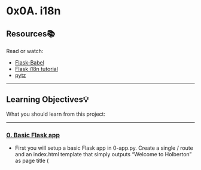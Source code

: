 # 0x0A. i18n

## Resources:books:
Read or watch:
* [Flask-Babel](https://intranet.hbtn.io/rltoken/Q71CxQOjqpOJrqHd_F4lXQ)
* [Flask i18n tutorial](https://intranet.hbtn.io/rltoken/NdAnX-Td57RRaA25LX0A1Q)
* [pytz](https://intranet.hbtn.io/rltoken/yk8MxfbrtfmHusK6pmX7XQ)

---
## Learning Objectives:bulb:
What you should learn from this project:

---

### [0. Basic Flask app](./0-app.py)
* First you will setup a basic Flask app in 0-app.py. Create a single / route and an index.html template that simply outputs “Welcome to Holberton” as page title (<title>) and “Hello world” as header (<h1>).


### [1. Basic Babel setup](./1-app.py)
* Install the Babel Flask extension:


### [2. Get locale from request](./2-app.py)
* Create a get_locale function with the babel.localeselector decorator. Use request.accept_languages to determine the best match with our supported languages.


### [3. Parametrize templates](./3-app.py)
* Use the _ or gettext function to parametrize your templates. Use the message IDs home_title and home_header.


### [4. Force locale with URL parameter](./4-app.py)
* In this task, you will implement a way to force a particular locale by passing the locale=fr parameter to your app’s URLs.


### [5. Mock logging in](./5-app.py)
* Creating a user login system is outside the scope of this project. To emulate a similar behavior, copy the following user table in 5-app.py.


### [6. Use user locale](./6-app.py)
* Change your get_locale function to use a user’s preferred local if it is supported.


### [7. Infer appropriate time zone](./7-app.py)
* Define a get_timezone function and use the babel.timezoneselector decorator.


### [8. Display the current time](./app.py)
* Based on the inferred time zone, display the current time on the home page in the default format. For example:

---

## Author
* **Victor Hernandez** - [vik407](https://www.github.com/vik407)